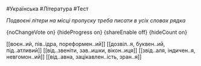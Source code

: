 #Українська #Література #Тест

*Подвоєні літери на місці пропуску треба писати в усіх словах рядка*

{noChangeVote on}
{hideProgress on}
{shareEnable off}
{hideCount on}

[[воєн..ий, пів..ідра, пореформен..ий]]
[[дозвіл..я, буквен..ий, під..атливий]]
[[від..звеніти, зав..ишки, вікон..иця]]
[[звід..аля, індичен..я, невгомон..ий]]
[[від..авна, зацікавлен..ість, зран..я]]
